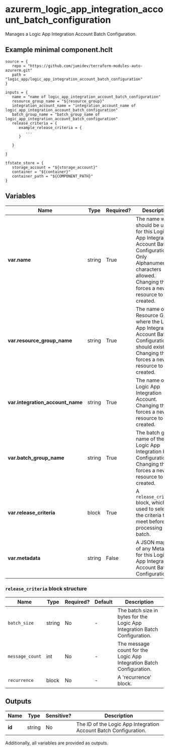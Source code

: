 # azurerm_logic_app_integration_account_batch_configuration

Manages a Logic App Integration Account Batch Configuration.

## Example minimal component.hclt

```hcl
source = {
   repo = "https://github.com/jumidev/terraform-modules-auto-azurerm.git" 
   path = "logic_app/logic_app_integration_account_batch_configuration" 
}

inputs = {
   name = "name of logic_app_integration_account_batch_configuration" 
   resource_group_name = "${resource_group}" 
   integration_account_name = "integration_account_name of logic_app_integration_account_batch_configuration" 
   batch_group_name = "batch_group_name of logic_app_integration_account_batch_configuration" 
   release_criteria = {
      example_release_criteria = {
         ...
      }
  
   }
 
}

tfstate_store = {
   storage_account = "${storage_account}" 
   container = "${container}" 
   container_path = "${COMPONENT_PATH}" 
}

```

## Variables

| Name | Type | Required? |  Description |
| ---- | ---- | --------- |  ----------- |
| **var.name** | string | True | The name which should be used for this Logic App Integration Account Batch Configuration. Only Alphanumeric characters allowed. Changing this forces a new resource to be created. | 
| **var.resource_group_name** | string | True | The name of the Resource Group where the Logic App Integration Account Batch Configuration should exist. Changing this forces a new resource to be created. | 
| **var.integration_account_name** | string | True | The name of the Logic App Integration Account. Changing this forces a new resource to be created. | 
| **var.batch_group_name** | string | True | The batch group name of the Logic App Integration Batch Configuration. Changing this forces a new resource to be created. | 
| **var.release_criteria** | block | True | A `release_criteria` block, which is used to select the criteria to meet before processing each batch. | 
| **var.metadata** | string | False | A JSON mapping of any Metadata for this Logic App Integration Account Batch Configuration. | 

### `release_criteria` block structure

| Name | Type | Required? | Default | Description |
| ---- | ---- | --------- | ------- | ----------- |
| `batch_size` | string | No | - | The batch size in bytes for the Logic App Integration Batch Configuration. |
| `message_count` | int | No | - | The message count for the Logic App Integration Batch Configuration. |
| `recurrence` | block | No | - | A 'recurrence' block. |



## Outputs

| Name | Type | Sensitive? | Description |
| ---- | ---- | --------- | --------- |
| **id** | string | No  | The ID of the Logic App Integration Account Batch Configuration. | 

Additionally, all variables are provided as outputs.
